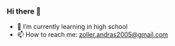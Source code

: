 ### Hi there 👋
<!--- My name is András Zoller! I am a very ambitious 19-year-old student, who wants to be either a data scientist or a researcher.
My holy grail is making the world more livable and easier. Not least, my philosophy is rooted in open-source software, 
therefore I love 🐧[Linux](https://en.wikipedia.org/wiki/Linux)!-->

- 🌱 I’m currently learning in high school
- 📫 How to reach me: <zoller.andras2005@gmail.com>
